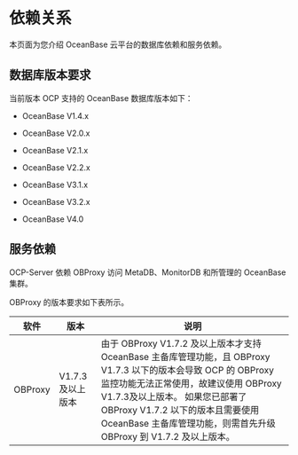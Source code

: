 # 依赖关系

本页面为您介绍 OceanBase 云平台的数据库依赖和服务依赖。

## 数据库版本要求

当前版本 OCP 支持的 OceanBase 数据库版本如下：

* OceanBase V1.4.x

* OceanBase V2.0.x

* OceanBase V2.1.x

* OceanBase V2.2.x

* OceanBase V3.1.x

* OceanBase V3.2.x

* OceanBase V4.0

## 服务依赖

OCP-Server 依赖 OBProxy 访问 MetaDB、MonitorDB 和所管理的 OceanBase 集群。

OBProxy 的版本要求如下表所示。

| **软件**  |    **版本**    |                                                                                                             **说明**                                                                                                             |
|---------|--------------|--------------------------------------------------------------------------------------------------------------------------------------------------------------------------------------------------------------------------------|
| OBProxy | V1.7.3 及以上版本 | 由于 OBProxy V1.7.2 及以上版本才支持 OceanBase 主备库管理功能，且 OBProxy V1.7.3 以下的版本会导致 OCP 的 OBProxy 监控功能无法正常使用，故建议使用 OBProxy V1.7.3及以上版本。 如果您已部署了 OBProxy V1.7.2 以下的版本且需要使用 OceanBase  主备库管理功能，则需首先升级 OBProxy 到 V1.7.2 及以上版本。 |
